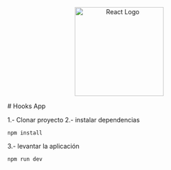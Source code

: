 <p align="center">
  <a href="https://es.react.dev/" target="blank"><img src="https://upload.wikimedia.org/wikipedia/commons/thumb/a/a7/React-icon.svg/512px-React-icon.svg.png" width="200" alt="React Logo" /></a>
</p>
# Hooks App

1.- Clonar proyecto
2.- instalar dependencias
```
npm install
```
3.- levantar la aplicación
```
npm run dev
```

